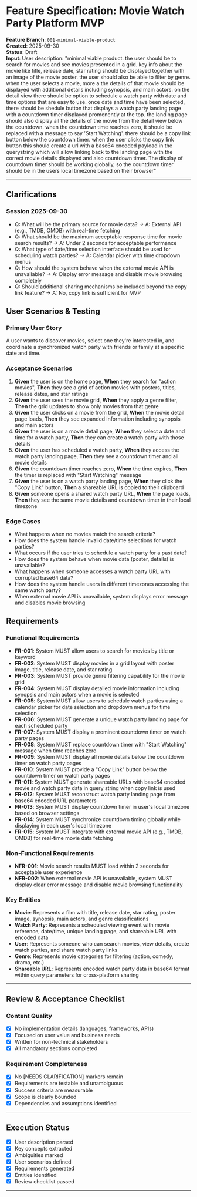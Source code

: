 # Feature Specification: Movie Watch Party Platform MVP

**Feature Branch**: `001-minimal-viable-product`  
**Created**: 2025-09-30  
**Status**: Draft  
**Input**: User description: "minimal viable product. the user should be to search for movies and see movies presented in a grid. key info about the movie like title, release date, star rating should be displayed together with an image of the movie poster. the user should also be able to filter by genre. when the user selects a movie, more a the details of that movie should be displayed with additional details including synopsis, and main actors. on the detail view there should be option to schedule a watch party with date and time options that are easy to use. once date and time have been selected, there should be shedule button that displays a watch party landing page with a countdown timer displayed promenently at the top. the landing page should also display all the details of the movie from the detail view below the countdown. when the countdown time reaches zero, it should be replaced with a message to say 'Start Watching'. there should be a copy link button below the countdown timer. when the user clicks the copy link button this should create a url with a base64 encoded payload in the querystring which will allow linking back to the landing page with the correct movie details displayed and also countdown timer. The display of countdown timer should be working globally, so the countdown timer should be in the users local timezone based on their browser"

---

## Clarifications

### Session 2025-09-30
- Q: What will be the primary source for movie data? → A: External API (e.g., TMDB, OMDB) with real-time fetching
- Q: What should be the maximum acceptable response time for movie search results? → A: Under 2 seconds for acceptable performance
- Q: What type of date/time selection interface should be used for scheduling watch parties? → A: Calendar picker with time dropdown menus
- Q: How should the system behave when the external movie API is unavailable? → A: Display error message and disable movie browsing completely
- Q: Should additional sharing mechanisms be included beyond the copy link feature? → A: No, copy link is sufficient for MVP

## User Scenarios & Testing

### Primary User Story
A user wants to discover movies, select one they're interested in, and coordinate a synchronized watch party with friends or family at a specific date and time.

### Acceptance Scenarios
1. **Given** the user is on the home page, **When** they search for "action movies", **Then** they see a grid of action movies with posters, titles, release dates, and star ratings
2. **Given** the user sees the movie grid, **When** they apply a genre filter, **Then** the grid updates to show only movies from that genre
3. **Given** the user clicks on a movie from the grid, **When** the movie detail page loads, **Then** they see expanded information including synopsis and main actors
4. **Given** the user is on a movie detail page, **When** they select a date and time for a watch party, **Then** they can create a watch party with those details
5. **Given** the user has scheduled a watch party, **When** they access the watch party landing page, **Then** they see a countdown timer and all movie details
6. **Given** the countdown timer reaches zero, **When** the time expires, **Then** the timer is replaced with "Start Watching" message
7. **Given** the user is on a watch party landing page, **When** they click the "Copy Link" button, **Then** a shareable URL is copied to their clipboard
8. **Given** someone opens a shared watch party URL, **When** the page loads, **Then** they see the same movie details and countdown timer in their local timezone

### Edge Cases
- What happens when no movies match the search criteria?
- How does the system handle invalid date/time selections for watch parties?
- What occurs if the user tries to schedule a watch party for a past date?
- How does the system behave when movie data (poster, details) is unavailable?
- What happens when someone accesses a watch party URL with corrupted base64 data?
- How does the system handle users in different timezones accessing the same watch party?
- When external movie API is unavailable, system displays error message and disables movie browsing

## Requirements

### Functional Requirements
- **FR-001**: System MUST allow users to search for movies by title or keyword
- **FR-002**: System MUST display movies in a grid layout with poster image, title, release date, and star rating
- **FR-003**: System MUST provide genre filtering capability for the movie grid
- **FR-004**: System MUST display detailed movie information including synopsis and main actors when a movie is selected
- **FR-005**: System MUST allow users to schedule watch parties using a calendar picker for date selection and dropdown menus for time selection
- **FR-006**: System MUST generate a unique watch party landing page for each scheduled party
- **FR-007**: System MUST display a prominent countdown timer on watch party pages
- **FR-008**: System MUST replace countdown timer with "Start Watching" message when time reaches zero
- **FR-009**: System MUST display all movie details below the countdown timer on watch party pages
- **FR-010**: System MUST provide a "Copy Link" button below the countdown timer on watch party pages
- **FR-011**: System MUST generate shareable URLs with base64 encoded movie and watch party data in query string when copy link is used
- **FR-012**: System MUST reconstruct watch party landing page from base64 encoded URL parameters
- **FR-013**: System MUST display countdown timer in user's local timezone based on browser settings
- **FR-014**: System MUST synchronize countdown timing globally while displaying in each user's local timezone
- **FR-015**: System MUST integrate with external movie API (e.g., TMDB, OMDB) for real-time movie data fetching

### Non-Functional Requirements
- **NFR-001**: Movie search results MUST load within 2 seconds for acceptable user experience
- **NFR-002**: When external movie API is unavailable, system MUST display clear error message and disable movie browsing functionality

### Key Entities
- **Movie**: Represents a film with title, release date, star rating, poster image, synopsis, main actors, and genre classifications
- **Watch Party**: Represents a scheduled viewing event with movie reference, date/time, unique landing page, and shareable URL with encoded data
- **User**: Represents someone who can search movies, view details, create watch parties, and share watch party links
- **Genre**: Represents movie categories for filtering (action, comedy, drama, etc.)
- **Shareable URL**: Represents encoded watch party data in base64 format within query parameters for cross-platform sharing

---

## Review & Acceptance Checklist

### Content Quality
- [x] No implementation details (languages, frameworks, APIs)
- [x] Focused on user value and business needs
- [x] Written for non-technical stakeholders
- [x] All mandatory sections completed

### Requirement Completeness
- [x] No [NEEDS CLARIFICATION] markers remain
- [x] Requirements are testable and unambiguous  
- [x] Success criteria are measurable
- [x] Scope is clearly bounded
- [x] Dependencies and assumptions identified

---

## Execution Status

- [x] User description parsed
- [x] Key concepts extracted
- [x] Ambiguities marked
- [x] User scenarios defined
- [x] Requirements generated
- [x] Entities identified
- [x] Review checklist passed

---
